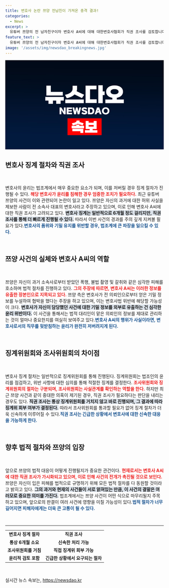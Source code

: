 ```yaml
---
title: 변호사 논란 쯔양 전남친이 가져온 충격 결과!
categories:
  - News
excerpt: >
  유튜버 쯔양의 전 남자친구이자 변호사 A씨에 대해 대한변호사협회가 직권 조사를 검토합니다. 징계 절차를 조기에 진행할 가능성이 커지며, 쯔양의 주장과 관련된 의혹이 주목받고 있습니다.
feature_text: >
  유튜버 쯔양의 전 남자친구이자 변호사 A씨에 대해 대한변호사협회가 직권 조사를 검토합니다. 징계 절차를 조기에 진행할 가능성이 커지며, 쯔양의 주장과 관련된 의혹이 주목받고 있습니다.
image: '/assets/img/newsdao_breakingnews.jpg'
---
```


<p><img src="/assets/img/newsdao_breakingnews.jpg" alt="pcversion 속보" /></p>

<h2 data-ke-size="size26">변호사 징계 절차와 직권 조사</h2>

<p data-ke-size="size16">&nbsp;</p>

<p>변호사의 윤리는 법조계에서 매우 중요한 요소가 되며, 이를 저버릴 경우 징계 절차가 진행될 수 있다. <b><span style="color: #ee2323;">해당 변호사가 윤리를 침해한 경우 엄중한 조치가 필요하다.</span></b> 최근 유튜버 쯔양의 사건이 이와 관련되어 논란이 일고 있다. 쯔양은 자신의 과거에 대한 허위 사실을 제보한 사람이 전 소속사 대표의 변호사라고 주장하고 있으며, 이로 인해 변호사 A씨에 대한 직권 조사가 고려되고 있다. <b><span style="background-color: #21538527;">변호사 징계는 일반적으로 6개월 정도 걸리지만, 직권 조사를 통해 더 빠르게 진행될 수 있다.</span></b> 따라서 이번 사건의 경과를 주의 깊게 지켜볼 필요가 있다.<b><span style="color: #1a5490;">변호사의 품위와 기밀 유지를 위반할 경우, 법조계에 큰 파장을 일으킬 수 있다.</span></b></p>

<p data-ke-size="size16">&nbsp;</p>

<h2 data-ke-size="size26">쯔양 사건의 실체와 변호사 A씨의 역할</h2>

<p data-ke-size="size16">&nbsp;</p>

<p>쯔양은 자신이 과거 소속사로부터 받았던 폭행, 불법 촬영 및 갈취와 같은 심각한 피해를 호소하며 법적 절차를 진행하고 있다. <b><span style="color: #ee2323;">그의 주장에 따르면, 변호사 A씨는 이러한 정보를 유출한 장본인으로 지목되고 있다.</span></b> 쯔양 측은 변호사가 전 의뢰인으로부터 얻은 기밀 정보를 누설하여 협박을 했다는 주장을 하고 있으며, 이는 변호사법 위반에 해당할 가능성이 크다. <b><span style="background-color: #21538527;">변호사가 자신이 담당했던 사건에 대한 기밀 정보를 외부로 유출하는 건 심각한 윤리 위반이다.</span></b> 이 사건을 통해서는 법적 대리인이 맡은 의뢰인의 정보를 제대로 관리하는 것이 얼마나 중요한지를 여실히 보여주고 있다.<b><span style="color: #1a5490;">변호사 A씨의 행위가 사실이라면, 변호사로서의 직무를 뒷받침하는 윤리가 완전히 저버려지게 된다.</span></b></p>

<p data-ke-size="size16">&nbsp;</p>

<h2 data-ke-size="size26">징계위원회와 조사위원회의 차이점</h2>

<p data-ke-size="size16">&nbsp;</p>

<p>변호사 징계 절차는 일반적으로 징계위원회를 통해 진행된다. 징계위원회는 법조인의 윤리를 점검하고, 위반 사항에 대한 심의를 통해 적절한 징계를 결정한다. <b><span style="color: #ee2323;">조사위원회와 징계위원회의 절차는 구분되며, 조사위원회는 사실관계를 확인하는 역할을 한다.</span></b> 하지만 최근 쯔양 사건과 같이 중대한 의혹이 제기된 경우, 직권 조사가 필요하다는 판단을 내리는 경우도 있다. <b><span style="background-color: #21538527;">직권 조사는 통상 징계위원회를 거치지 않고 바로 진행되며, 그 결과에 따라 징계위 회부 여부가 결정된다.</span></b> 따라서 조사위원회를 통과할 필요가 없어 징계 절차가 더욱 신속하게 이루어질 수 있다.<b><span style="color: #1a5490;">직권 조사는 긴급한 상황에서 변호사에 대한 신속한 대응을 가능하게 한다.</span></b></p>

<p data-ke-size="size16">&nbsp;</p>

<h2 data-ke-size="size26">향후 법적 절차와 쯔양의 입장</h2>

<p data-ke-size="size16">&nbsp;</p>

<p>앞으로 쯔양의 법적 대응이 어떻게 진행될지가 중요한 관건이다. <b><span style="color: #ee2323;">현재로서는 변호사 A씨에 대한 직권 조사가 가시화되고 있으며, 이로 인해 사건의 전개가 촉진될 것으로 보인다.</span></b> 쯔양은 자신이 입은 피해를 법적으로 규명하기 위해 모든 법적 절차를 다 동원할 것이라고 밝히고 있다. <b><span style="background-color: #21538527;">그의 과거와 현재의 사건들이 서로 얽혀있는 만큼, 이 사건의 결말은 여러모로 중요한 의미를 가진다.</span></b> 법조계에서는 쯔양 사건이 어떤 식으로 마무리될지 주목하고 있으며, 앞으로의 판결이 여러 사건에 영향을 미칠 가능성이 있다.<b><span style="color: #1a5490;">법적 절차가 너무 길어지면 피해자에게는 더욱 큰 고통이 될 수 있다.</span></b></p>

<p data-ke-size="size16">&nbsp;</p>

<hr>

<table>
<tr>
<td style="text-align: center; height: 17px;"><b>변호사 징계 절차</b></td>
<td style="text-align: center; height: 17px;"><b>직권 조사</b></td>
</tr>
<tr>
<td style="text-align: center; height: 17px;"><b>통상 6개월 소요</b></td>
<td style="text-align: center; height: 17px;"><b>신속한 처리 가능</b></td>
</tr>
<tr>
<td style="text-align: center; height: 17px;"><b>조사위원회를 거침</b></td>
<td style="text-align: center; height: 17px;"><b>직접 징계위 회부 가능</b></td>
</tr>
<tr>
<td style="text-align: center; height: 17px;"><b>윤리적 검토 포함</b></td>
<td style="text-align: center; height: 17px;"><b>긴급한 상황에서 요구되는 절차</b></td>
</tr>
</table>

<p data-ke-size="size16">&nbsp;</p>
실시간 뉴스 속보는, <a href="https://newsdao.kr" rel="dofollow">https://newsdao.kr</a>


